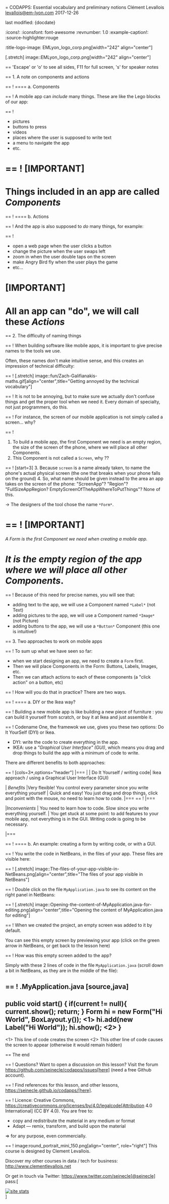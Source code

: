 = CODAPPS: Essential vocabulary and preliminary notions
Clément Levallois <levallois@em-lyon.com>
2017-12-26

last modified: {docdate}

:icons!:
:iconsfont:   font-awesome
:revnumber: 1.0
:example-caption!:
:source-highlighter:rouge

:title-logo-image: EMLyon_logo_corp.png[width="242" align="center"]

[.stretch]
image::EMLyon_logo_corp.png[width="242" align="center"]


==  'Escape' or 'o' to see all sides, F11 for full screen, 's' for speaker notes

==  1. A note on components and actions

==  !
==== a. Components

==  !
A mobile app can *include* many things. These are like the Lego blocks of our app:

==  !
- pictures
- buttons to press
- videos
- places where the user is supposed to write text
- a menu to navigate the app
- etc.

==  !
[IMPORTANT]
====
Things included in an app are called *Components*
====

==  !
==== b. Actions

==  !
And the app is also supposed to *do* many things, for example:

==  !
- open a web page when the user clicks a button
- change the picture when the user swaps left
- zoom in when the user double taps on the screen
- make Angry Bird fly when the user plays the game
- etc...

[IMPORTANT]
====
All an app can "do", we will call these *Actions*
====

==  2. The difficulty of naming things

==  !
When building software like mobile apps, it is important to give precise names to the tools we use.

Often, these names don't make intuitive sense, and this creates an impression of technical difficulty:

==  !
[.stretch]
image::fun/Zach-Galifianakis-maths.gif[align="center",title="Getting annoyed by the technical vocabulary"]


==  !
It is not to be annoying, but to make sure we actually don't confuse things and get the proper tool when we need it.
Every domain of specialty, not just programmers, do this.

==  !
For instance, the screen of our mobile application is not simply called a screen... why?

==  !
1. To build a mobile app, the first Component we need  is an empty region, the size of the screen of the phone, where we will place all other Components.
2. This Component is not called a `Screen`, why ??

==  !
[start=3]
3. Because `screen` is a name already taken, to name the phone's actual physical screen (the one that breaks when your phone falls on the ground)
4. So, what name should be given instead to the area an app takes on the screen of the phone: "ScreenApp"? "Region"? "FullSizeAppRegion? EmptyScreenOfTheAppWhereToPutThings"? None of this.

->  The designers of the tool chose the name `*Form*`.

==  !
[IMPORTANT]
====
*A Form is the first Component we need when creating a mobile app.*

*It is the empty region of the app where we will place all other Components*.
====

==  !
Because of this need for precise names, you will see that:

- adding text to the app, we will use a Component named `*Label*` (not Text)
- adding pictures to the app, we will use a Component named `*Image*` (not Picture)
- adding buttons to the app, we will use a `*Button*` Component (this one is intuitive!)

==  3. Two approaches to work on mobile apps

==  !
To sum up what we have seen so far:

- when we start designing an app, we need to create a `Form` first.
- Then we will place Components in the Form: Buttons, Labels, Images, etc.
- Then we can attach actions to each of these components (a "click action" on a button, etc)

==  !
How will you do that in practice? There are two ways.

==  !
==== a. DIY or the Ikea way?

==  !
Building a new mobile app is like building a new piece of furniture : you can build it yourself from scratch, or buy it at Ikea and just assemble it.

==  !
Codename One, the framewok we use, gives you these two options: Do It YourSelf (DYI) or Ikea.

- DYI: write the code to create everything in the app.
- IKEA: use a *"Graphical User Interface" (GUI)*, which means you drag and drop things to build the app with a minimum of code to write.

There are different benefits to both approaches:

==  !
[cols=3*,options="header"]
|===
|                         | Do It Yourself / writing code| Ikea approach / using a Graphical User Interface (GUI)

| *Benefits*                |Very flexible! You control every parameter since you write everything yourself | Quick and easy! You just drag and drop things, click and point with the mouse, no need to learn how to code.
|===
==  !
|===

|*Inconvenients* | You need to learn how to code. Slow since you write everything yourself. | You get stuck at some point: to add features to your mobile app, not everything is in the GUI. Writing code is going to be necessary.

|===


==  !
==== b. An example: creating a form by writing code, or with a GUI.

==  !
You write the code in NetBeans, in the files of your app. These files are visible here:

==  !
[.stretch]
image::The-files-of-your-app-visible-in-NetBeans.png[align="center",title="The files of your app visible in NetBeans"]


==  !
Double click on the file `MyApplication.java` to see its content on the right panel in NetBeans:

==  !
[.stretch]
image::Opening-the-content-of-MyApplication.java-for-editing.png[align="center",title="Opening the content of MyApplication.java for editing"]


==  !
When we created the project, an empty screen was added to it by default.

You can see this empty screen by previewing your app (click on the green arrow in NetBeans, or get back to the lesson here)


==  !
How was this empty screen added to the app?

Simply with these 2 lines of code in the file `MyApplication.java` (scroll down a bit in NetBeans, as they are in the middle of the file):

==  !
.MyApplication.java
[source,java]
----
public void start() {
    if(current != null){
        current.show();
        return;
    }
    Form hi = new Form("Hi World", BoxLayout.y()); <1>
    hi.add(new Label("Hi World"));
    hi.show(); <2>
}
----
<1> This line of code creates the screen
<2> This other line of code causes the screen to appear (otherwise it would remain hidden)



==  The end

==  !
Questions? Want to open a discussion on this lesson? Visit the forum https://github.com/seinecle/codapps/issues[here] (need a free Github account).

==  !
Find references for this lesson, and other lessons, https://seinecle.github.io/codapps/[here].

==  !
Licence: Creative Commons, https://creativecommons.org/licenses/by/4.0/legalcode[Attribution 4.0 International] (CC BY 4.0).
You are free to:

- copy and redistribute the material in any medium or format
- Adapt — remix, transform, and build upon the material

=> for any purpose, even commercially.

==  !
image:round_portrait_mini_150.png[align="center", role="right"]
This course is designed by Clement Levallois.

Discover my other courses in data / tech for business: http://www.clementlevallois.net

Or get in touch via Twitter: https://www.twitter.com/seinecle[@seinecle]
pass:[    <!-- Start of StatCounter Code for Default Guide -->
    <script type="text/javascript">
        var sc_project = 11563839;
        var sc_invisible = 1;
        var sc_security = "11563839";
        var scJsHost = (("https:" == document.location.protocol) ?
            "https://secure." : "http://www.");
        document.write("<sc" + "ript type='text/javascript' src='" +
            scJsHost +
            "statcounter.com/counter/counter.js'></" + "script>");
    </script>
    <noscript><div class="statcounter"><a title="site stats"
    href="http://statcounter.com/" target="_blank"><img
    class="statcounter"
    src="//c.statcounter.com/11563839/0/11563839/1/" alt="site
    stats"></a></div></noscript>
    <!-- End of StatCounter Code for Default Guide -->]
